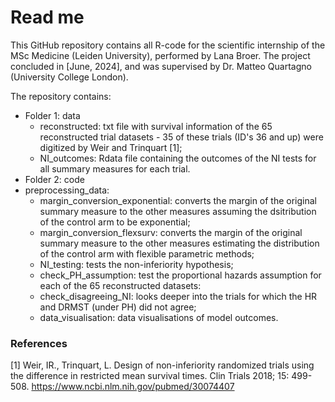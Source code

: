# Read me
This GitHub repository contains all R-code for the scientific internship of the MSc Medicine (Leiden University), performed by Lana Broer. The project concluded in [June, 2024], and was supervised by Dr. Matteo Quartagno (University College London). 

The repository contains:
* Folder 1: data
  * reconstructed: txt file with survival information of the 65 reconstructed trial datasets - 35 of these trials (ID's 36 and up) were digitized by Weir and Trinquart [1];
  * NI_outcomes: Rdata file containing the outcomes of the NI tests for all summary measures for each trial.
* Folder 2: code
* preprocessing_data: 
  * margin_conversion_exponential: converts the margin of the original summary measure to the other measures assuming the dsitribution of the control arm to be exponential;
  * margin_conversion_flexsurv: converts the margin of the original summary measure to the other measures estimating the distribution of the control arm with flexible parametric methods;
  * NI_testing: tests the non-inferiority hypothesis;
  * check_PH_assumption: test the proportional hazards assumption for each of the 65 reconstructed datasets:
  * check_disagreeing_NI: looks deeper into the trials for which the HR and DRMST (under PH) did not agree;
  * data_visualisation: data visualisations of model outcomes.

### References
[1] Weir, IR., Trinquart, L. Design of non-inferiority randomized trials using the difference in restricted mean survival times. Clin Trials 2018; 15: 499-508. https://www.ncbi.nlm.nih.gov/pubmed/30074407
